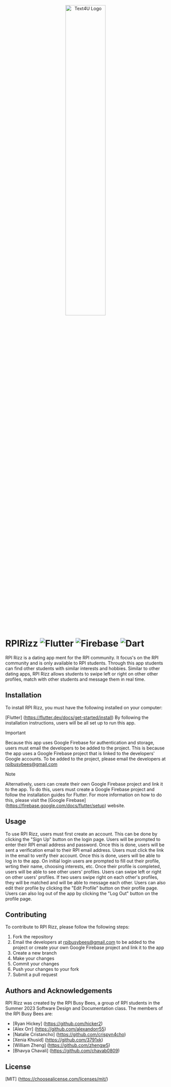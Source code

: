 <p align="center">
    <img src="https://cdn.discordapp.com/attachments/849802878427070524/1139668351052951692/RizzLogoFlaskWithNameAndTagline.png" width="50%" title="Text4U Logo">
</p>

# RPIRizz ![Flutter](https://img.shields.io/badge/Flutter-%2302569B.svg?style=for-the-badge&logo=Flutter&logoColor=white) ![Firebase](https://img.shields.io/badge/firebase-%23039BE5.svg?style=for-the-badge&logo=firebase) ![Dart](https://img.shields.io/badge/dart-%230175C2.svg?style=for-the-badge&logo=dart&logoColor=white)

RPI Rizz is a dating app ment for the RPI community. It focus's on the RPI community and is only available to RPI students. Through this app students can find other students with similar interests and hobbies. Similar to other dating apps, RPI Rizz allows students to swipe left or right on other other profiles, match with other students and message them in real time.

## Installation

To install RPI Rizz, you must have the following installed on your computer:

[Flutter] (https://flutter.dev/docs/get-started/install)
By following the installation instructions, users will be all set up to run this app.

> [!IMPORTANT]
> Because this app uses Google Firebase for authentication and storage, users must email the developers to be added to the project. This is because the app uses a Google Firebase project that is linked to the developers' Google accounts. To be added to the project, please email the developers at rpibusybees@gmail.com

> [!NOTE]
> Alternatively, users can create their own Google Firebase project and link it to the app. To do this, users must create a Google Firebase project and follow the installation guides for Flutter. For more information on how to do this, please visit the [Google Firebase] (https://firebase.google.com/docs/flutter/setup) website.

## Usage

To use RPI Rizz, users must first create an account. This can be done by clicking the "Sign Up" button on the login page. Users will be prompted to enter their RPI email address and password. Once this is done, users will be sent a verification email to their RPI email address. Users must click the link in the email to verify their account. Once this is done, users will be able to log in to the app. On initial login users are prompted to fill out their profile, wrting their name, choosing interests, etc. Once their profile is completed, users will be able to see other users' profiles. Users can swipe left or right on other users' profiles. If two users swipe right on each other's profiles, they will be matched and will be able to message each other. Users can also edit their profile by clicking the "Edit Profile" button on their profile page. Users can also log out of the app by clicking the "Log Out" button on the profile page.

## Contributing

To contribute to RPI Rizz, please follow the following steps:

1. Fork the repository
2. Email the developers at rpibusybees@gmail.com to be added to the project or create your own Google Firebase project and link it to the app
3. Create a new branch
4. Make your changes
5. Commit your changes
6. Push your changes to your fork
7. Submit a pull request

## Authors and Acknowledgements

RPI Rizz was created by the RPI Busy Bees, a group of RPI students in the Summer 2023 Software Design and Documentation class. The members of the RPI Busy Bees are:

- [Ryan Hickey] (https://github.com/hicker2)
- [Alex Orr] (https://github.com/alexandorr55)
- [Natalie Cristancho] (https://github.com/crispyn4cho)
- [Xenia Khusid] (https://github.com/3791xk)
- [William Zheng] (https://github.com/zhengw5)
- [Bhavya Chavali] (https://github.com/chavab0809)

## License

[MIT] (https://choosealicense.com/licenses/mit/)
